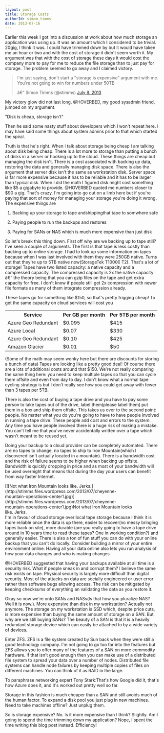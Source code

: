 ```yaml
---
layout: post
title: Storage Costs
authorId: simon_timms
date: 2013-07-16
---
```


Earlier this week I got into a discussion at work about how much storage an application was using up. It was an amount which I considered to be trivial. 20gig, I think it was. I could have trimmed down by but it would have taken me an hour or two and with the cost of storage it didn't seem worth it. My argument was that with the cost of storage these days it would cost the company more to pay for me to reduce the file storage than to just pay for storage. The problem seemed to go away and I claimed victory.

> I'm just saying, don't start a "storage is expensive" argument with me. You're not going to win for numbers under 50TB
> 
> â€” Simon Timms (@stimms) [July 8, 2013](https://twitter.com/stimms/status/354263391038214145)

<script async="" charset="utf-8" src="//platform.twitter.com/widgets.js"></script>

My victory glow did not last long. @HOVERBED, my good sysadmin friend, jumped on my argument.

"Disk is cheap, storage isn't"

Then he said some nasty stuff about developers which I won't repeat here. I may have said some things about system admins prior to that which started the spiral.

Truth is that he's right. When I talk about storage being cheap I am talking about disk being cheap. There is a lot more to storage than putting a bunch of disks in a server or hooking up to the cloud. These things are cheap but managing the disk isn't. There is a cost associated with backing up data, restoring the data and generally managing disk space. There is also the argument that server disk isn't the same as workstation disk. Server space is far more expensive because it has to be reliable and it has to be larger than typical disk. When I did the math I figured disk might cost something like $5 a gigabyte to provide. @HOVERBED quoted me numbers closer to $90 a gig. That's crazy. I'm going into go out on a limb here but if you're paying that sort of money for managing your storage you're doing it wrong. The expensive things are

1. Backing up your storage to tape andshippingthat tape to somwhere safe

2. Paying people to run the backups and restores

3. Paying for SANs or NAS which is much more expensive than just disk

So let's break this thing down. First off why are we backing up to tape still? I've seen a couple of arguments. The first is that tape is less costly than backing up to online storage. I had to look up some information on tapes because when I was last involved with them they were 250GB native. Turns out that they're up to 5TB native now(StorageTek T10000 T2). That's a lot of storage! Tapes have two listed capacity: a native capacity and a compressed capacity. The compressed capacity is 2x the native capacity â€“ the theory being that you can gzip files on the tape and get extra capacity for free. I don't know if people still get 2x compression with newer file formats as many of them integrate compression already.

These tapes go for something like $150, so that's pretty frigging cheap! To get the same capacity on cloud services will cost you

<table><tbody><tr><th>Service</th><th>Per GB per month</th><th>Per 5TB per month</th></tr><tr><td>Azure Geo Redundant</td><td>$0.095</td><td>$415</td></tr><tr><td>Azure Local</td><td>$0.07</td><td>$330</td></tr><tr><td>Azure Geo Redundant</td><td>$0.10</td><td>$425</td></tr><tr><td>Amazon Glacier</td><td>$0.01</td><td>$50</td></tr></tbody></table>(Some of the math may seem wonky here but there are discounts for storing a bunch of data) Tapes are looking like a pretty good deal! Of course there are a lots of additional costs around that $150. We're not really comparing the same thing here: you need to keep multiple tapes so that you can cycle them offsite and even from day to day. I don't know what a normal tape cycling strategy is but I don't really see how you could get away with fewer than 3 tapes per 5TB.

There is also the cost of buying a tape drive and you have to pay some person to take tapes out of the drive, label them(please label them) put them in a box and ship them offsite. This takes us over to the second point: people. No matter what you do you're going to have to have people involved in running a tape drive. These people add cost and errors to the system. Any time you have people involved there is a huge risk of making a mistake. You can't tell me that you've never accidentally written over a tape which wasn't meant to be reused yet.

Doing your backup to a cloud provider can be completely automated. There are no tapes to change, no tapes to ship to Iron Mountain(which I discovered isn't actually located in a mountain). There is a bandwidth cost and the risk of failure seems to be higher when backing up offsite. Bandwidth is quickly dropping in price and as most of your bandwidth will be used overnight that means that during the day your users can benefit from way faster Internet.

<div class="wp-caption aligncenter" id="attachment_2931" style="width: 420px">[![Not what Iron Mountain looks like. Jerks.](http://stimms.files.wordpress.com/2013/07/cheyenne-mountain-operations-center1.jpg)](http://stimms.files.wordpress.com/2013/07/cheyenne-mountain-operations-center1.jpg)Not what Iron Mountain looks like. Jerks.

</div>I'm in favour of cloud storage over local tape storage because I think it is more reliable once the data is up there, easier to recover(no messy bringing tapes back on site), more durable (are you really going to have a tape drive around in 10 years time to read these tapes? One in working condition?) and generally easier. There is also a ton of fun stuff you can do with your online backup that you can't do locally. Consider building a mirror of your entire environment online. Having all your data online also lets you run analysis of how your data changes and who is making changes.

@HOVERBED suggested that having your backups available at all time is a security risk. What if people sneak in and corrupt them? I believe the same risk exists on tape. Physical security is largely more difficult than digital security. Most of the attacks on data are socially engineered or user error rather than software bugs allowing access. The risk can be mitigated by keeping checksums of everything an validating the data as you restore it.

Okay so now we're onto SANs and NASs(Is that how you pluralize NAS? Well it is now.). More expensive than disk in my workstation? Actually not anymore. The storage on my workstation is SSD which, despite price cuts, is more expensive than buying the same amount of storage on a SAN. But why are we still buying SANs? The beauty of a SAN is that it is a heavily redundant storage device which can easily be attached to by a wide variety of devices.

Enter ZFS. ZFS is a file system created by Sun back when they were still a good technology company. I'm not going to go too far into the features but ZFS allows you to offer many of the features of a SAN on more commodity hardware. If that isn't good enough then you can make use of a distributed file system to spread your data over a number of nodes. Distributed file systems can handle node failures by keeping multiple copies of files on different machines. You can think of it as RAID in the large.

To paraphrase networking expert Tony Stark:That's how Google did it, that's how Azure does it, and it's worked out pretty well so far.

Storage in this fashion is much cheaper than a SAN and still avoids much of the human factor. To expand a disk pool you just plug in new machines. Need to take machines offline? Just unplug them.

So is storage expensive? No. Is it more expensive than I think? Slightly. Am I going to spend the time trimming down my application? Nope, I spent the time writing this blog post instead. Efficiency!



